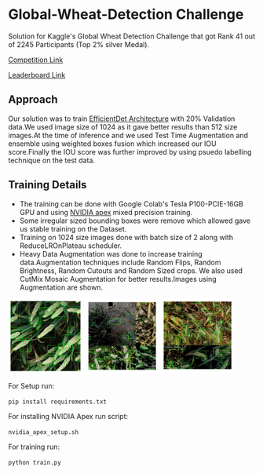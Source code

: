 # Global-Wheat-Detection Challenge

Solution for Kaggle's Global Wheat Detection Challenge that got Rank 41 out of 2245 Participants (Top 2% silver Medal).

[Competition Link](https://www.kaggle.com/c/global-wheat-detection)
 
[Leaderboard Link](https://www.kaggle.com/c/global-wheat-detection/leaderboard) 

## Approach
Our solution was to train [EfficientDet Architecture](https://github.com/rwightman/efficientdet-pytorch) with 20% Validation data.We used image size of 1024 as it gave better results than 512 size images.At the time of inference and we used Test Time Augmentation and ensemble using weighted boxes fusion which increased our IOU score.Finally the IOU score was further improved by using psuedo labelling technique on the test data.

## Training Details

* The training can be done with Google Colab's Tesla P100-PCIE-16GB GPU and using [NVIDIA apex](https://github.com/NVIDIA/apex) mixed precision training.
* Some irregular sized bounding boxes were remove which allowed gave us stable training on the Dataset.
* Training on 1024 size images done with batch size of 2 along with ReduceLROnPlateau scheduler.
* Heavy Data Augmentation was done to increase training data.Augmentation techniques include Random Flips, Random Brightness, Random Cutouts and Random Sized crops. We also used   CutMix Mosaic Augmentation for better results.Images using Augmentation are shown.
<p float="left">
  <img src="images/Image_Augmented-3.jpeg" width="30%" />
  <img src="images/Image_Augmented-2.jpeg" width="30%" /> 
  <img src="images/Image_Augmented-1.jpeg" width="30%" /> 
</p>

For Setup run:

```pip install requirements.txt```

For installing NVIDIA Apex run script:

```nvidia_apex_setup.sh```

For training run:

```python train.py```
